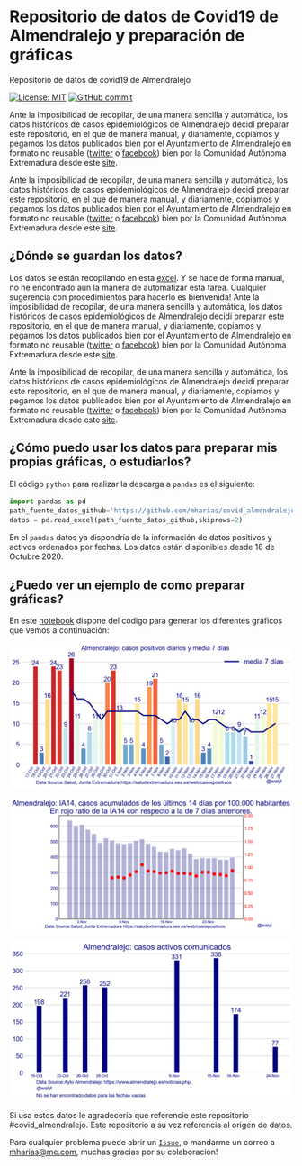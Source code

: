 # Repositorio de datos de Covid19 de Almendralejo y preparación de gráficas
Repositorio de datos de covid19 de Almendralejo

[![License: MIT](https://img.shields.io/badge/License-MIT-yellow.svg)](https://opensource.org/licenses/MIT)
[![GitHub commit](https://img.shields.io/github/last-commit/pcm-dpc/COVID-19)](https://github.com/mharias/covid_almendralejo/commits/master)


Ante la imposibilidad de recopilar, de una manera sencilla y automática, los datos históricos de casos epidemiológicos de Almendralejo decidí preparar este repositorio, en el que de manera manual, y diariamente, copiamos y pegamos los datos publicados bien por el Ayuntamiento de Almendralejo en formato no reusable ([twitter](https://twitter.com/AlcaldiaAlm/status/1329705935992975365?s=20) o [facebook](https://www.facebook.com/ayuntamientodealmendralejo/posts/1091505441303447)) bien  por la Comunidad Autónoma Extremadura desde este [site](https://saludextremadura.ses.es/web/casospositivos).

Ante la imposibilidad de recopilar, de una manera sencilla y automática, los datos históricos de casos epidemiológicos de Almendralejo decidí preparar este repositorio, en el que de manera manual, y diariamente, copiamos y pegamos los datos publicados bien por el Ayuntamiento de Almendralejo en formato no reusable ([twitter](https://twitter.com/AlcaldiaAlm/status/1329705935992975365?s=20) o [facebook](https://www.facebook.com/ayuntamientodealmendralejo/posts/1091505441303447)) bien  por la Comunidad Autónoma Extremadura desde este [site](https://saludextremadura.ses.es/web/casospositivos).

## ¿Dónde se guardan los datos?
Los datos se están recopilando en esta [excel](https://github.com/mharias/covid_almendralejo/blob/main/datos/almendralejo.xlsx). Y se hace de forma manual, no he encontrado aun la manera de automatizar esta tarea. Cualquier sugerencia con procedimientos para hacerlo es bienvenida!
Ante la imposibilidad de recopilar, de una manera sencilla y automática, los datos históricos de casos epidemiológicos de Almendralejo decidí preparar este repositorio, en el que de manera manual, y diariamente, copiamos y pegamos los datos publicados bien por el Ayuntamiento de Almendralejo en formato no reusable ([twitter](https://twitter.com/AlcaldiaAlm/status/1329705935992975365?s=20) o [facebook](https://www.facebook.com/ayuntamientodealmendralejo/posts/1091505441303447)) bien  por la Comunidad Autónoma Extremadura desde este [site](https://saludextremadura.ses.es/web/casospositivos).

Ante la imposibilidad de recopilar, de una manera sencilla y automática, los datos históricos de casos epidemiológicos de Almendralejo decidí preparar este repositorio, en el que de manera manual, y diariamente, copiamos y pegamos los datos publicados bien por el Ayuntamiento de Almendralejo en formato no reusable ([twitter](https://twitter.com/AlcaldiaAlm/status/1329705935992975365?s=20) o [facebook](https://www.facebook.com/ayuntamientodealmendralejo/posts/1091505441303447)) bien  por la Comunidad Autónoma Extremadura desde este [site](https://saludextremadura.ses.es/web/casospositivos).
## ¿Cómo puedo usar los datos para preparar mis propias gráficas, o estudiarlos?
El código `python` para realizar la descarga a `pandas` es el siguiente: 
```python
import pandas as pd
path_fuente_datos_github='https://github.com/mharias/covid_almendralejo/blob/main/datos/almendralejo.xlsx?raw=true'
datos = pd.read_excel(path_fuente_datos_github,skiprows=2)
```
En el `pandas` datos ya dispondría de la información de datos positivos y activos ordenados por fechas.
Los datos están disponibles desde 18 de Octubre 2020.
## ¿Puedo ver un ejemplo de como preparar gráficas?
En este [notebook](https://github.com/mharias/covid_almendralejo/blob/main/graficos_almendralejo.ipynb) dispone del código para generar los diferentes gráficos que vemos a continuación:

![alt text](https://github.com/mharias/covid_almendralejo/blob/main/graficos/almendralejo_nuevos_casos.png)

![alt text](https://github.com/mharias/covid_almendralejo/blob/main/graficos/almendralejo_ia14.png)

![alt text](https://github.com/mharias/covid_almendralejo/blob/main/graficos/almendralejo_activos.png)


Si usa estos datos le agradecería que referencie este repositorio #covid_almendralejo. Este repositorio a su vez referencia al origen de datos.

Para cualquier problema puede abrir un [`Issue`](https://github.com/mharias/covid_almendralejo/issues), o mandarme un correo a mharias@me.com, muchas gracias por su colaboración!
